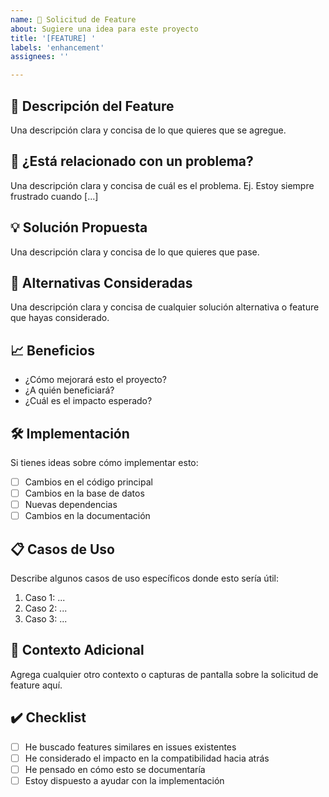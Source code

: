 ```yaml
---
name: 🚀 Solicitud de Feature
about: Sugiere una idea para este proyecto
title: '[FEATURE] '
labels: 'enhancement'
assignees: ''

---
```


## 🚀 Descripción del Feature
Una descripción clara y concisa de lo que quieres que se agregue.

## 🤔 ¿Está relacionado con un problema?
Una descripción clara y concisa de cuál es el problema. Ej. Estoy siempre frustrado cuando [...]

## 💡 Solución Propuesta
Una descripción clara y concisa de lo que quieres que pase.

## 🔄 Alternativas Consideradas
Una descripción clara y concisa de cualquier solución alternativa o feature que hayas considerado.

## 📈 Beneficios
- ¿Cómo mejorará esto el proyecto?
- ¿A quién beneficiará?
- ¿Cuál es el impacto esperado?

## 🛠️ Implementación
Si tienes ideas sobre cómo implementar esto:
- [ ] Cambios en el código principal
- [ ] Cambios en la base de datos
- [ ] Nuevas dependencias
- [ ] Cambios en la documentación

## 📋 Casos de Uso
Describe algunos casos de uso específicos donde esto sería útil:
1. Caso 1: ...
2. Caso 2: ...
3. Caso 3: ...

## 🔧 Contexto Adicional
Agrega cualquier otro contexto o capturas de pantalla sobre la solicitud de feature aquí.

## ✔️ Checklist
- [ ] He buscado features similares en issues existentes
- [ ] He considerado el impacto en la compatibilidad hacia atrás
- [ ] He pensado en cómo esto se documentaría
- [ ] Estoy dispuesto a ayudar con la implementación
